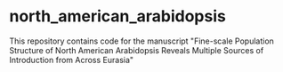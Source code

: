 # north_american_arabidopsis
This repository contains code for the manuscript "Fine-scale Population Structure of North American Arabidopsis Reveals Multiple Sources of Introduction from Across Eurasia"

